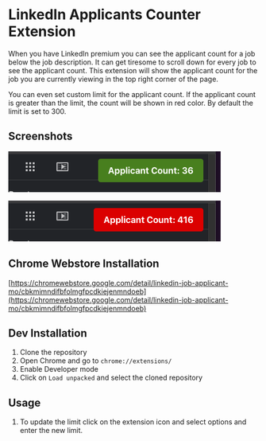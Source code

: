 # LinkedIn Applicants Counter Extension

When you have LinkedIn premium you can see the applicant count for a job below the job description. It can get tiresome to scroll down for every job to see the applicant count. This extension will show the applicant count for the job you are currently viewing in the top right corner of the page.

You can even set custom limit for the applicant count. If the applicant count is greater than the limit, the count will be shown in red color. By default the limit is set to 300.

## Screenshots
![alt Applicant Count less than limi](ApplicantCountLessThanLimit.png "Applicant count less than limit")

![alt Applicant Count greater than limit](ApplicantCountGreaterThanLimit.png "Applicant count greater than limit")

## Chrome Webstore Installation
[https://chromewebstore.google.com/detail/linkedin-job-applicant-mo/cbkmimndifbfolmgfpcdkiejenmndoeb](https://chromewebstore.google.com/detail/linkedin-job-applicant-mo/cbkmimndifbfolmgfpcdkiejenmndoeb)

## Dev Installation

1. Clone the repository
2. Open Chrome and go to `chrome://extensions/`
3. Enable Developer mode
4. Click on `Load unpacked` and select the cloned repository

## Usage
1. To update the limit click on the extension icon and select options and enter the new limit.
